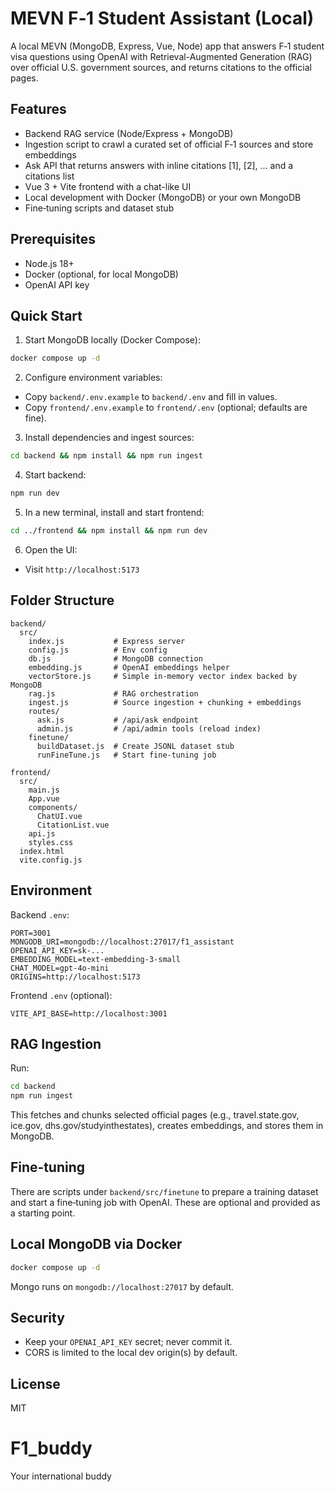 # MEVN F‑1 Student Assistant (Local)

A local MEVN (MongoDB, Express, Vue, Node) app that answers F‑1 student visa questions using OpenAI with Retrieval-Augmented Generation (RAG) over official U.S. government sources, and returns citations to the official pages.

## Features

- Backend RAG service (Node/Express + MongoDB)
- Ingestion script to crawl a curated set of official F‑1 sources and store embeddings
- Ask API that returns answers with inline citations [1], [2], ... and a citations list
- Vue 3 + Vite frontend with a chat-like UI
- Local development with Docker (MongoDB) or your own MongoDB
- Fine‑tuning scripts and dataset stub

## Prerequisites

- Node.js 18+
- Docker (optional, for local MongoDB)
- OpenAI API key

## Quick Start

1) Start MongoDB locally (Docker Compose):

```bash
docker compose up -d
```

2) Configure environment variables:

- Copy `backend/.env.example` to `backend/.env` and fill in values.
- Copy `frontend/.env.example` to `frontend/.env` (optional; defaults are fine).

3) Install dependencies and ingest sources:

```bash
cd backend && npm install && npm run ingest
```

4) Start backend:

```bash
npm run dev
```

5) In a new terminal, install and start frontend:

```bash
cd ../frontend && npm install && npm run dev
```

6) Open the UI:

- Visit `http://localhost:5173`

## Folder Structure

```
backend/
  src/
    index.js           # Express server
    config.js          # Env config
    db.js              # MongoDB connection
    embedding.js       # OpenAI embeddings helper
    vectorStore.js     # Simple in-memory vector index backed by MongoDB
    rag.js             # RAG orchestration
    ingest.js          # Source ingestion + chunking + embeddings
    routes/
      ask.js           # /api/ask endpoint
      admin.js         # /api/admin tools (reload index)
    finetune/
      buildDataset.js  # Create JSONL dataset stub
      runFineTune.js   # Start fine-tuning job

frontend/
  src/
    main.js
    App.vue
    components/
      ChatUI.vue
      CitationList.vue
    api.js
    styles.css
  index.html
  vite.config.js
```

## Environment

Backend `.env`:

```
PORT=3001
MONGODB_URI=mongodb://localhost:27017/f1_assistant
OPENAI_API_KEY=sk-...
EMBEDDING_MODEL=text-embedding-3-small
CHAT_MODEL=gpt-4o-mini
ORIGINS=http://localhost:5173
```

Frontend `.env` (optional):

```
VITE_API_BASE=http://localhost:3001
```

## RAG Ingestion

Run:

```bash
cd backend
npm run ingest
```

This fetches and chunks selected official pages (e.g., travel.state.gov, ice.gov, dhs.gov/studyinthestates), creates embeddings, and stores them in MongoDB.

## Fine‑tuning

There are scripts under `backend/src/finetune` to prepare a training dataset and start a fine‑tuning job with OpenAI. These are optional and provided as a starting point.

## Local MongoDB via Docker

```bash
docker compose up -d
```

Mongo runs on `mongodb://localhost:27017` by default.

## Security

- Keep your `OPENAI_API_KEY` secret; never commit it.
- CORS is limited to the local dev origin(s) by default.

## License

MIT

# F1_buddy
Your international buddy

